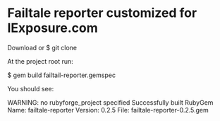 # Failtale reporter customized for IExposure.com

Download or $ git clone

At the project root run:

$ gem build failtail-reporter.gemspec

You should see:

WARNING:  no rubyforge_project specified
  Successfully built RubyGem
  Name: failtale-reporter
  Version: 0.2.5
  File: failtale-reporter-0.2.5.gem



